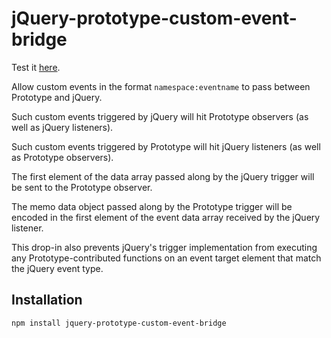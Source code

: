 jQuery-prototype-custom-event-bridge
====================================

Test it [here](http://widen.github.com/jquery-prototype-custom-event-bridge/unitTest).

Allow custom events in the format `namespace:eventname` to pass between Prototype and jQuery.

Such custom events triggered by jQuery will hit Prototype observers (as well as jQuery listeners).

Such custom events triggered by Prototype will hit jQuery listeners (as well as Prototype observers).

The first element of the data array passed along by the jQuery trigger will be sent to the Prototype observer.

The memo data object passed along by the Prototype trigger will be encoded in the first element of the event data array received by the jQuery listener.

This drop-in also prevents jQuery's trigger implementation from executing any Prototype-contributed functions on an event target element that match the jQuery event type.

## Installation
`npm install jquery-prototype-custom-event-bridge`